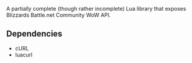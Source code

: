 A partially complete (though rather incomplete) Lua library that exposes Blizzards Battle.net Community WoW API.

## Dependencies

* cURL
* luacurl

